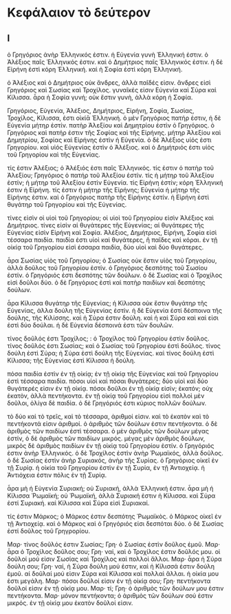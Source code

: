 # Κεφάλαιον τὸ δεύτερον
## I

ὁ Γρηγόριος ἀνὴρ Ἑλληνικός ἐστιν. ἡ Εὐγενία γυνὴ Ἑλληνική ἐστιν. ὁ Ἀλέξιος παῖς Ἑλληνικός ἐστιν. καὶ ὁ Δημήτριος παῖς Ἑλληνικός ἐστιν. ἡ δὲ Εἰρήνη ἐστὶ κόρη Ἑλληνική. καὶ ἡ Σοφία ἐστὶ κόρη Ἑλληνική.

ὁ Ἀλέξιος καὶ ὁ Δημήτριος οὐκ ἄνδρες, ἀλλὰ παῖδές εἰσιν. ἄνδρες εἰσὶ Γρηγόριος καὶ Σωσίας καὶ Τροχίλος. γυναῖκές εἰσιν Εὐγενία καὶ Σύρα καὶ Κίλισσα. ἆρα ἡ Σοφία γυνή; οὐκ ἔστιν γυνὴ, ἀλλὰ κόρη ἡ Σοφία.

Γρηγόριος, Εὐγενία, Ἀλέξιος, Δημήτριος, Εἰρήνη, Σοφία, Σωσίας, Τροχίλος, Κίλισσα, ἐστι οἰκίᾱ Ἑλληνική. ὁ μὲν Γρηγόριος πατήρ ἐστιν, ἡ δὲ Εὐγενία μήτηρ ἐστίν. πατὴρ Ἀλεξίου καὶ Δημητρίου ἐστὶν ὁ Γρηγόριος. ὁ Γρηγόριος καὶ πατήρ ἐστιν τῆς Σοφίας καὶ τῆς Εἰρήνης. μήτηρ Ἀλεξίου καὶ Δημητρίου, Σοφίας καὶ Εἰρήνης ἐστὶν ἡ Εὐγενία. ὁ δὲ Ἀλέξιος υἱός ἐστι Γρηγορίου. καὶ υἱός Εὐγενίας ἐστὶν ὁ Ἀλέξιος. καὶ ὁ Δημήτριός ἐστι υἱὸς τοῦ Γρηγορίου καὶ τῆς Εὐγενίας.

τίς ἐστιν Ἀλέξιος; ὁ Ἀλέξιός ἐστι παῖς Ἑλληνικός. τίς ἐστιν ὁ πατὴρ τοῦ Ἀλεξίου; Γρηγόριος ὁ πατήρ τοῦ Ἀλεξίου ἐστίν. τίς ἡ μήτηρ τοῦ Ἀλεξίου ἐστίν; ἡ μήτηρ τοῦ Ἀλεξίου ἐστὶν Εὐγενία. τίς Εἰρήνη ἐστίν; κόρη Ἑλληνική ἐστιν ἡ Εἰρήνη. τίς ἐστιν ἡ μήτηρ τῆς Εἰρήνης; Εὐγενία ἡ μήτηρ τῆς Εἰρήνης ἐστιν. καὶ ὁ Γρηγόριος πατὴρ τῆς Εἰρήνης ἐστίν. ἡ Εἰρήνη ἐστὶ θυγάτηρ τοῦ Γρηγορίου καὶ τῆς Εὐγενίας.

τίνες εἰσὶν οἱ υἱοὶ τοῦ Γρηγορίου; οἱ υἱοὶ τοῦ Γρηγορίου εἰσὶν Ἀλέξιος καὶ Δημήτριος. τίνες εἰσὶν αἱ θυγάτερες τῆς Εὐγενίας; αἱ θυγάτερες τῆς Εὐγενίας εἰσὶν Εἰρήνη καὶ Σοφία. Ἀλέξιος, Δημήτριος, Εἰρήνη, Σοφία εἰσὶ τέσσαρα παιδία. παιδία ἐστι υἱοὶ καὶ θυγάτερες, ἢ παῖδες καὶ κόραι. ἐν τῇ οἰκίᾳ τοῦ Γρηγορίου εἰσὶ έσσαρα παιδία, δύο υἱοὶ καὶ δύο θυγάτερες.

ἆρα Σωσίας υἱὸς τοῦ Γρηγορίου; ὁ Σωσίας οὐκ ἔστιν υἱὸς τοῦ Γρηγορίου, ἀλλὰ δοῦλος τοῦ Γρηγορίου ἐστίν. ὁ Γρηγόριος δεσπότης τοῦ Σωσίου ἐστίν. ὁ Γρηγόριός ἐστι δεσπότης τῶν δούλων. ὁ δὲ Σωσίας καὶ ὁ Τροχίλος εἰσὶ δοῦλοι δύο. ὁ δὲ Γρηγόριος ἐστὶ καὶ πατὴρ παιδίων καὶ  δεσπότης δούλων.

ἆρα Κίλισσα θυγάτηρ τῆς Εὐγενίας; ἡ Κίλισσα οὐκ ἔστιν θυγάτηρ τῆς Εὐγενίας, ἀλλα δούλη τῆς Εὐγενίας ἐστίν. ἡ δὲ Εὐγενία ἐστί δέσποινα τῆς δούλης, τῆς Κιλίσσης. καὶ ἡ Σύρα ἐστιν δούλη. καὶ ἡ καὶ Σύρα καὶ καὶ  εἰσι ἐστὶ δύο δούλαι. ἡ δὲ Εὐγενία δέσποινά ἐστι τῶν δουλῶν.

τίνος δοῦλός ἐστι Τροχίλος; : ὁ Τροχίλος τοῦ Γρηγορίου ἐστὶν δοῦλος. τίνος δοῦλός ἐστι Σωσίας; καὶ ὁ Σωσίας τοῦ Γρηγορίου ἐστὶ δοῦλος. τίνος δούλη ἐστὶ Σύρα; ἡ Σύρα ἐστὶ δούλη τῆς Εὐγενίας. καὶ τίνος δούλη ἐστὶ Κίλισσα; τῆς Εὐγενίας ἐστὶ Κίλισσα ἡ δούλη.

πόσα παιδία ἐστὶν ἐν τῇ οἰκίᾳ; ἐν τῇ οἰκίᾳ τῆς Εὐγενίας καὶ τοῦ Γρηγορίου ἐστὶ τέσσαρα παιδία. πόσοι υἱοὶ καὶ πόσαι θυγάτερες; δύο υἱοὶ καὶ δύο θυγάτερές εἰσιν ἐν τῇ οἰκίᾳ. πόσοι δοῦλοι ἐν τῇ οἰκίᾳ εἰσίν; ἑκατόν; οὐχ ἑκατὸν, ἀλλὰ πεντήκοντα. ἐν τῇ οἰκίᾳ τοῦ Γρηγορίου εἰσὶ πολλοὶ μὲν δοῦλοι, ὀλίγα δὲ παιδία. ὁ δὲ Γρηγόριός ἐστι κύριος πολλῶν δούλων.

τὸ δύο καὶ τὸ τρεῖς, καὶ τὸ τέσσαρα, ἀριθμοί εἰσιν. καὶ τὸ ἑκατὸν καὶ τὸ πεντήκοντά εἰσιν ἀριθμοί. ὁ ἀριθμὸς τῶν δούλων ἐστιν πεντήκοντα. ὁ δὲ ἀριθμὸς τῶν παιδίων ἐστὶ τέσσαρα. ὁ μὲν ἀριθμὸς τῶν δούλων μέγας ἐστίν, ὁ δὲ ἀριθμὸς τῶν παιδίων μικρός. μέγας μὲν ἀριθμὸς δούλων, μικρὸς δὲ ἀριθμὸς παιδίων ἐν τῇ οἰκίᾳ τοῦ Γρηγορίου ἐστίν.
ὁ Γρηγόριός ἐστιν ἀνὴρ Ἑλληνικός. ὁ δὲ Τροχίλος ἐστὶν ἀνὴρ Ῥωμαϊκός, ἀλλὰ δοῦλος. ὁ δὲ Σωσίας ἐστὶν ἀνὴρ Συριακός, ἀνὴρ τῆς Συρίας. ὁ Γρηγόριος οἰκεῖ ἐν τῇ Συρίᾳ. ἡ οἰκία τοῦ Γρηγορίου ἐστὶν ἐν τῇ Συρία, ἐν τῇ Ἀντιοχείᾳ. ἡ Ἀντιόχεια ἐστιν πόλις ἐν τῇ Συρίᾳ.

ἆρα μὴ ἡ Εὐγενία Συριακή; οὐ Συριακή, ἀλλὰ Ἑλληνική ἐστιν. ἆρα μὴ ἡ Κίλισσα Ῥωμαϊκή; οὐ Ῥωμαϊκή, ἀλλὰ Συριακή ἐστιν ἡ Κίλισσα. καὶ Σύρα ἐστί Συριακή. καὶ Κίλισσα καὶ Σύρα εἰσὶ Συριακαί.

τίς ἐστιν Μάρκος; ὁ Μάρκος ἐστιν δεσπότης Ῥωμαϊκὸς. ὁ Μάρκος οἰκεῖ ἐν τῇ Ἀντιοχείᾳ. καὶ ὁ Μάρκος καὶ ὁ Γρηγόριός εἰσι δεσπόται δύο. ὁ δὲ Σωσίας ἐστί δοῦλος τοῦ Γρηγρορίου.

Μαρ· τίνος δοῦλός ἐστιν Σωσίας;
Γρη· ὁ Σωσίας ἐστὶν δοῦλος ἐμοῦ.
Μαρ· ἆρα ὁ Τροχίλος δοῦλος σου;
Γρη· ναί, καὶ ὁ Τροχίλος ἐστιν δοῦλός μου. οἱ δοῦλοί μού εἰσιν Σωσίας καὶ Τροχίλος καὶ πολλοὶ ἄλλοι.
Μαρ· ἆρα ἡ Σύρα δούλη σου;
Γρη· ναί, ἡ Σύρα δούλη μού ἐστιν, καὶ ἡ Κίλισσά ἐστιν δούλη ἐμοῦ. αἱ δοῦλαί μού εἰσιν Σύρα καὶ Κίλισσα καὶ πολλαὶ ἄλλαι. ἡ οἰκία μου ἐστι μεγάλη.
Μαρ· πόσοι δοῦλοί εἰσιν ἐν τῇ οἰκίᾳ σου;
Γρη· πεντήκοντα δοῦλοί εἰσιν ἐν τῇ οἰκίᾳ μου.
Μαρ· τί;
Γρη· ὁ ἀριθμὸς τῶν δούλων μου ἐστιν πεντήκοντα.
Μαρ· μόνον πεντήκοντα; ὁ ἀριθμὸς τῶν δούλων σού ἐστιν μικρός. ἐν τῇ οἰκίᾳ μου ἑκατὸν δοῦλοί εἰσιν.
